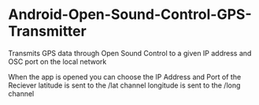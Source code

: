 # Android-Open-Sound-Control-GPS-Transmitter
Transmits GPS data through Open Sound Control to a given IP address and OSC port on the local network

When the app is opened you can choose the IP Address and Port of the Reciever
latitude is sent to the /lat channel
longitude is sent to the /long channel
